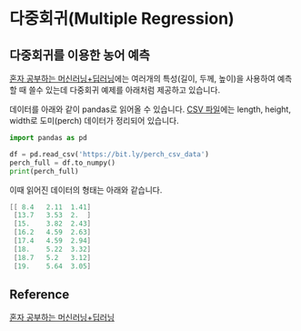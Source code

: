 # 다중회귀(Multiple Regression)

## 다중회귀를 이용한 농어 예측

[혼자 공부하는 머신러닝+딥러닝](https://github.com/rickiepark/hg-mldl)에는 여러개의 특성(길이, 두께, 높이)을 사용하여 예측할 때 쓸수 있는데 다중회귀 예제를 아래처럼 제공하고 있습니다. 

데이터를 아래와 같이 pandas로 읽어올 수 있습니다. [CSV 파일](https://github.com/kyopark2014/ML-Algorithms/blob/main/src/perch_full.csv)에는 length, height, width로 도미(perch) 데이터가 정리되어 있습니다.

```python
import pandas as pd

df = pd.read_csv('https://bit.ly/perch_csv_data')
perch_full = df.to_numpy()
print(perch_full)
```

이때 읽어진 데이터의 형태는 아래와 같습니다. 

```java
[[ 8.4   2.11  1.41]
 [13.7   3.53  2.  ]
 [15.    3.82  2.43]
 [16.2   4.59  2.63]
 [17.4   4.59  2.94]
 [18.    5.22  3.32]
 [18.7   5.2   3.12]
 [19.    5.64  3.05]
```

## Reference

[혼자 공부하는 머신러닝+딥러닝](https://github.com/rickiepark/hg-mldl)
